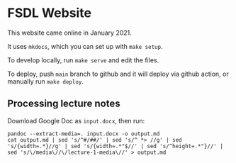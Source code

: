 # FSDL Website

This website came online in January 2021.

It uses `mkdocs`, which you can set up with `make setup`.

To develop locally, run `make serve` and edit the files.

To deploy, push `main` branch to github and it will deploy via github action, or manually run `make deploy`.

## Processing lecture notes

Download Google Doc as `input.docx`, then run:

```
pandoc --extract-media=. input.docx -o output.md
cat output.md | sed 's/^#/##/' | sed 's/^ *> //g' | sed 's/{width=.*}//g' | sed 's/{width=.*"$//' | sed 's/^height=.*"}//' | sed 's/\/media\//\/lecture-1-media\//' > output.md 
```

